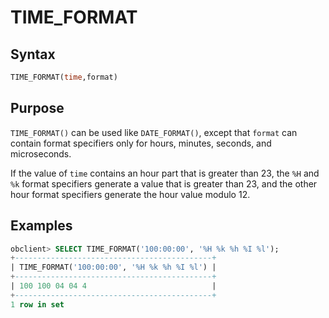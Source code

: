 # TIME_FORMAT

## Syntax

```sql
TIME_FORMAT(time,format)
```

## Purpose

`TIME_FORMAT()` can be used like `DATE_FORMAT()`, except that `format` can contain format specifiers only for hours, minutes, seconds, and microseconds.

If the value of `time` contains an hour part that is greater than 23, the `%H` and `%k` format specifiers generate a value that is greater than 23, and the other hour format specifiers generate the hour value modulo 12.

## Examples

```sql
obclient> SELECT TIME_FORMAT('100:00:00', '%H %k %h %I %l');
+--------------------------------------------+
| TIME_FORMAT('100:00:00', '%H %k %h %I %l') |
+--------------------------------------------+
| 100 100 04 04 4                            |
+--------------------------------------------+
1 row in set
```
